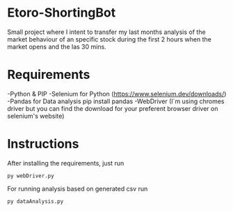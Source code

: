 # Etoro-ShortingBot

Small project where I intent to transfer my last months analysis of the market behaviour of an specific stock during the first 2 hours when the market opens and the las 30 mins.

# Requirements

-Python & PIP
-Selenium for Python (https://www.selenium.dev/downloads/)
-Pandas for Data analysis
pip install pandas
-WebDriver (I´m using chromes driver but you can find the download for your preferent browser driver on selenium's website)

# Instructions

After installing the requirements, just run

```
py webDriver.py
```

For running analysis based on generated csv run

```
py dataAnalysis.py
```
